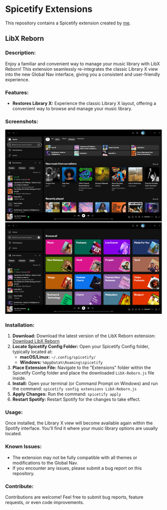# Spicetify Extensions

This repository contains a Spicetify extension created by [me](github.com/sanoojes).

## LibX Reborn

### **Description:**

Enjoy a familiar and convenient way to manage your music library with LibX Reborn! This extension seamlessly re-integrates the classic Library X view into the new Global Nav interface, giving you a consistent and user-friendly experience.

### **Features:**

- **Restores Library X:** Experience the classic Library X layout, offering a convenient way to browse and manage your music library.

### **Screenshots:**

![LibX Reborn Screenshot](./LibX-Reborn/assets/sc1.png)
![LibX Reborn Screenshot](./LibX-Reborn/assets/sc2.png)

### **Installation:**

1. **Download:** Download the latest version of the LibX Reborn extension: [Download LibX Reborn](https://github.com/sanoojes/spicetify-extenstions/raw/main/LibX-Reborn/src/LibX-Reborn.js)
2. **Locate Spicetify Config Folder:** Open your Spicetify Config folder, typically located at:
   - **macOS/Linux:** `~/.config/spicetify/`
   - **Windows:** `%AppData%\Roaming\spicetify`
3. **Place Extension File:** Navigate to the "Extensions" folder within the Spicetify Config folder and place the downloaded `LibX-Reborn.js` file inside.
4. **Install:** Open your terminal (or Command Prompt on Windows) and run the command: `spicetify config extensions LibX-Reborn.js`
5. **Apply Changes:** Run the command: `spicetify apply`
6. **Restart Spotify:** Restart Spotify for the changes to take effect.

### **Usage:**

Once installed, the Library X view will become available again within the Spotify interface. You'll find it where your music library options are usually located.

### **Known Issues:**

- The extension may not be fully compatible with all themes or modifications to the Global Nav.
- If you encounter any issues, please submit a bug report on this repository.

### **Contribute:**

Contributions are welcome! Feel free to submit bug reports, feature requests, or even code improvements.
